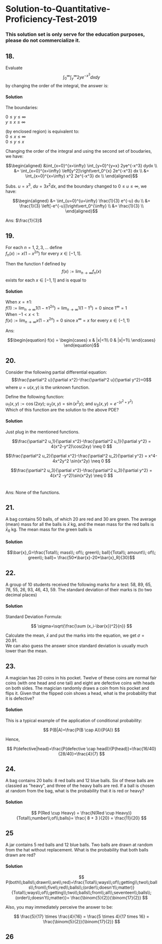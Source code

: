# Solution-to-Quantitative-Proficiency-Test-2019
### This solution set is only serve for the education purposes, please do not commercialize it.

## 18. 
Evaluate $$\int_{0}^{\infty} \int_{y}^{\infty} 2ye^{-x^3} dxdy $$ by changing the order of the integral, the answer is:

<h4>Solution</h4>
The boundaries: <br>

$0 \leq y\leq \infty$ <br>
$y \leq x \leq \infty$ <br>

(by enclosed region) is equivalent to: <br>
$0 \leq x \leq \infty$ <br>
$0 \leq y \leq x$ <br>

Changing the order of the integral and using the second set of boudaries, we have: 

$$\begin{aligned}
&\int_{x=0}^{x=\infty} \int_{y=0}^{y=x} 2ye^{-x^3} dydx \\ 
&= \int_{x=0}^{x=\infty} \left[y^2]\right\vert_0^{x} 2e^{-x^3} dx \\
&= \int_{x=0}^{x=\infty} x^2 2e^{-x^3} dx \\
\end{aligned}$$

Subs. $u=x^3$, $du = 3x^2 dx$, and the boundary changed to $0 \leq u \leq \infty$, we have:

$$\begin{aligned}
&= \int_{u=0}^{u=\infty} \frac{1}{3} e^{-u} du \\ 
&= \frac{1}{3} \left[-e^{-u}]\right\vert_0^{\infty} \\
&= \frac{1}{3} \\
\end{aligned}$$

Ans: $\frac{1}{3}$

## 19.
For each $n=1,2,3,...$ define  <br>
$f_n(x):=x(1-x^{2n})$ for every $x\in[-1,1]$. <br>

Then the function f defined by <br>
$$f(x):=\lim_{n\to\infty} f_n(x)$$
exists for each $x\in[-1,1]$ and is equal to

#### Solution
When $x=\pm1$: <br>
$f(1):=\lim_{n\to\infty} 1(1-\pm 1^{2n})= \lim_{n\to\infty} 1(1-1^{n})=0$ since $1^{\infty}= 1$ <br>
When $-1 < x < 1$: <br>
$f(x):=\lim_{n\to\infty} x(1-x^{2n})=0$ since $x^{\infty}=x$ for every $x\in(-1,1)$

Ans: 

$$\begin{equation}
  f(x) =
    \begin{cases}
      x & |x|<1\\
      0 & |x|=1\\
    \end{cases}       
\end{equation}$$

## 20.
Consider thw following partial differential equation:<br>
$$\frac{\partial^2 u}{\partial x^2}-\frac{\partial^2 u}{\partial y^2}=0$$
where $u=u(x,y)$ is the unknown function. <br>

Define the following function: <br>
$u_1(x,y):=\cos(2xy)$; $u_2(x,y)=\sin(x^2y)$; and $u_3(x,y)=e^{-(x^2+y^2)}$ <br>
Which of this function are the solution to the above PDE?

#### Solution
Just plug in the mentioned functions.

$$\frac{\partial^2 u_1}{\partial x^2}-\frac{\partial^2 u_1}{\partial y^2} = 4(x^2-y^2)\cos(2xy) \neq 0 $$ 

$$\frac{\partial^2 u_2}{\partial x^2}-\frac{\partial^2 u_2}{\partial y^2} = x^4-4x^2y^2 \sin(x^2y) \neq 0 $$ 

$$\frac{\partial^2 u_3}{\partial x^2}-\frac{\partial^2 u_3}{\partial y^2} = 4(x^2 -y^2)\sin(x^2y) \neq 0 $$ <br>

Ans: None of the functions.

## 21.
A bag contains 50 balls, of which 20 are red and 30 are green. The average (mean) mass for all the balls is $\bar{x}$
kg, and the mean mass for the red balls is $\bar{x}_R$ kg. The mean mass for the green balls is

#### Solution
$$\bar{x}_G=\frac{Total\\; mass\\; of\\; green\\; ball}{Total\\; amount\\; of\\; green\\; ball}= \frac{50*\bar{x}-20*\bar{x}_R}{30}$$

## 22.
A group of 10 students received the following marks for a test: 58, 89, 65, 78, 55, 26, 93, 46, 43, 59. 
The standard deviation of their marks is (to two decimal places)

#### Solution
Standard Deviation Formula:

$$ \sigma=\sqrt{\frac{\sum (x_i-\bar{x})^2}{n}} $$

Calculate the mean, $\bar{x}$ and put the marks into the equation, we get $\sigma=20.91$. <br>
We can also guess the answer since standard deviation is usually much lower than the mean.

## 23.
A magician has 20 coins in his pocket. Twelve of these coins are normal fair coins (with one head and one
tail) and eight are defective coins with heads on both sides. The magician randomly draws a coin from his
pocket and flips it. Given that the flipped coin shows a head, what is the probability that it is defective?

#### Solution
This is a typical example of the application of conditional probability:

$$ P(B|A)=\frac{P(B \cap A)}{P(A)} $$

Hence,

$$ P(defective|head)=\frac{P(defective \cap head)}{P(head)}=\frac{16/40}{28/40}=\frac{4}{7} $$

## 24.
A bag contains 20 balls: 8 red balls and 12 blue balls. Six of these balls are classied as "heavy", and three of
the heavy balls are red. If a ball is chosen at random from the bag, what is the probability that it is red or
heavy?

#### Solution

$$ P(Red \cup Heavy) = \frac{N(Red \cup Heavy)}{Total\\;number\\;of\\;balls}= \frac{ 8 + 3 }{20} = \frac{11}{20} $$

## 25
A jar contains 5 red balls and 12 blue balls. Two balls are drawn at random from the hat without replacement.
What is the probability that both balls drawn are red?

#### Solution

$$ P(both\\;balls\\;drawn\\;are\\;red)=\frac{Total\\;ways\\;of\\;getting\\;two\\;balls\\;from\\;five\\;red\\;balls\\;(order\\;doesn't\\;matter)}{Total\\;ways\\;of\\;getting\\;two\\;balls\\;from\\;all\\;seventeen\\;balls\\;(order\\;doesn't\\;matter)}= \frac{\binom{5}{2}}{\binom{17}{2}} $$

Also, you may immediately perceive the answer to be:

$$ \frac{5}{17} \times \frac{4}{16} = \frac{5 \times 4}{17 times 16} = \frac{\binom{5}{2}}{\binom{17}{2}} $$

## 26
